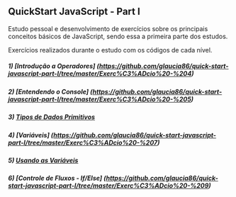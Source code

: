 ## QuickStart JavaScript - Part I 

Estudo pessoal e desenvolvimento de exercícios sobre os principais conceitos básicos de JavaScript, sendo essa a primeira parte dos estudos.

Exercícios realizados durante o estudo com os códigos de cada nível.

##### 1) [Introdução a Operadores] (https://github.com/glaucia86/quick-start-javascript-part-I/tree/master/Exerc%C3%ADcio%20-%204)

##### 2) [Entendendo o Console] (https://github.com/glaucia86/quick-start-javascript-part-I/tree/master/Exerc%C3%ADcio%20-%205)

##### 3) [Tipos de Dados Primitivos](https://github.com/glaucia86/quick-start-javascript-part-I/tree/master/Exerc%C3%ADcio%20-%206)

##### 4) [Variáveis] (https://github.com/glaucia86/quick-start-javascript-part-I/tree/master/Exerc%C3%ADcio%20-%207)

##### 5) [Usando as Variáveis](https://github.com/glaucia86/quick-start-javascript-part-I/tree/master/Exerc%C3%ADcio%20-%208)

##### 6) [Controle de Fluxos - If/Else] (https://github.com/glaucia86/quick-start-javascript-part-I/tree/master/Exerc%C3%ADcio%20-%209)


